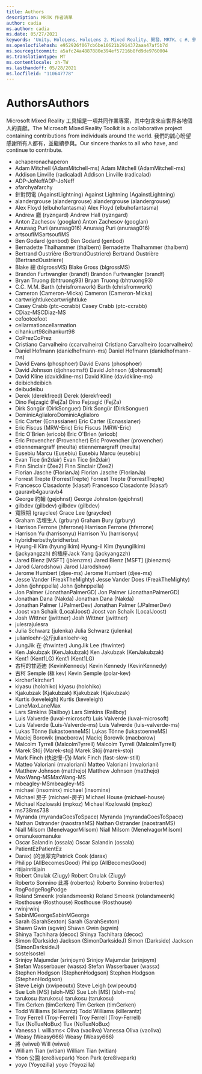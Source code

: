 ```yaml
---
title: Authors
description: MRTK 作者清單
author: cadia
ms.author: cadia
ms.date: 05/27/2021
keywords: 'Unity、HoloLens、HoloLens 2、Mixed Reality、開發、MRTK、c #、參與者、社區'
ms.openlocfilehash: e952926f067cb6be10621b2914372aaa47af5b7d
ms.sourcegitcommit: a5afc24a4887880e394ef57216b8fd9de9760004
ms.translationtype: MT
ms.contentlocale: zh-TW
ms.lasthandoff: 05/28/2021
ms.locfileid: "110647778"
---
```

# <a name="authors"></a><span data-ttu-id="05878-104">Authors</span><span class="sxs-lookup"><span data-stu-id="05878-104">Authors</span></span>

<span data-ttu-id="05878-105">Microsoft Mixed Reality 工具組是一項共同作業專案，其中包含來自世界各地個人的貢獻。</span><span class="sxs-lookup"><span data-stu-id="05878-105">The Microsoft Mixed Reality Toolkit is a collaborative project containing contributions from individuals around the world.</span></span> <span data-ttu-id="05878-106">我們的誠心盼望感謝所有人都有，並繼續參與。</span><span class="sxs-lookup"><span data-stu-id="05878-106">Our sincere thanks to all who have, and continue to contribute.</span></span>

- <span data-ttu-id="05878-107">achaperon</span><span class="sxs-lookup"><span data-stu-id="05878-107">achaperon</span></span>
- <span data-ttu-id="05878-108">Adam Mitchell (AdamMitchell-ms) </span><span class="sxs-lookup"><span data-stu-id="05878-108">Adam Mitchell (AdamMitchell-ms)</span></span>
- <span data-ttu-id="05878-109">Addison Linville (radicalad) </span><span class="sxs-lookup"><span data-stu-id="05878-109">Addison Linville (radicalad)</span></span>
- <span data-ttu-id="05878-110">ADP-JoNeff</span><span class="sxs-lookup"><span data-stu-id="05878-110">ADP-JoNeff</span></span>
- <span data-ttu-id="05878-111">afarchy</span><span class="sxs-lookup"><span data-stu-id="05878-111">afarchy</span></span>
- <span data-ttu-id="05878-112">針對閃電 (AgainstLightning) </span><span class="sxs-lookup"><span data-stu-id="05878-112">Against Lightning (AgainstLightning)</span></span>
- <span data-ttu-id="05878-113">alandergrouse (alandergrouse) </span><span class="sxs-lookup"><span data-stu-id="05878-113">alandergrouse (alandergrouse)</span></span>
- <span data-ttu-id="05878-114">Alex Floyd (elbuhofantasma) </span><span class="sxs-lookup"><span data-stu-id="05878-114">Alex Floyd (elbuhofantasma)</span></span>
- <span data-ttu-id="05878-115">Andrew 廳 (ryzngard) </span><span class="sxs-lookup"><span data-stu-id="05878-115">Andrew Hall (ryzngard)</span></span>
- <span data-ttu-id="05878-116">Anton Zachesov (googlan) </span><span class="sxs-lookup"><span data-stu-id="05878-116">Anton Zachesov (googlan)</span></span>
- <span data-ttu-id="05878-117">Anuraag Puri (anuraag016) </span><span class="sxs-lookup"><span data-stu-id="05878-117">Anuraag Puri (anuraag016)</span></span>
- <span data-ttu-id="05878-118">artsouflMS</span><span class="sxs-lookup"><span data-stu-id="05878-118">artsouflMS</span></span>
- <span data-ttu-id="05878-119">Ben Godard (genbod) </span><span class="sxs-lookup"><span data-stu-id="05878-119">Ben Godard (genbod)</span></span>
- <span data-ttu-id="05878-120">Bernadette Thalhammer (thalbern) </span><span class="sxs-lookup"><span data-stu-id="05878-120">Bernadette Thalhammer (thalbern)</span></span>
- <span data-ttu-id="05878-121">Bertrand Oustrière (BertrandOustriere) </span><span class="sxs-lookup"><span data-stu-id="05878-121">Bertrand Oustrière (BertrandOustriere)</span></span>
- <span data-ttu-id="05878-122">Blake 總 (blgrossMS) </span><span class="sxs-lookup"><span data-stu-id="05878-122">Blake Gross (blgrossMS)</span></span>
- <span data-ttu-id="05878-123">Brandon Furtwangler (brandf) </span><span class="sxs-lookup"><span data-stu-id="05878-123">Brandon Furtwangler (brandf)</span></span>
- <span data-ttu-id="05878-124">Bryan Truong (bhtruong93) </span><span class="sxs-lookup"><span data-stu-id="05878-124">Bryan Truong (bhtruong93)</span></span>
- <span data-ttu-id="05878-125">C.</span><span class="sxs-lookup"><span data-stu-id="05878-125">C.</span></span> <span data-ttu-id="05878-126">M.</span><span class="sxs-lookup"><span data-stu-id="05878-126">M.</span></span> <span data-ttu-id="05878-127">Barth (chrisfromwork) </span><span class="sxs-lookup"><span data-stu-id="05878-127">Barth (chrisfromwork)</span></span>
- <span data-ttu-id="05878-128">Cameron (Cameron-Micka) </span><span class="sxs-lookup"><span data-stu-id="05878-128">Cameron (Cameron-Micka)</span></span>
- <span data-ttu-id="05878-129">cartwrightluke</span><span class="sxs-lookup"><span data-stu-id="05878-129">cartwrightluke</span></span>
- <span data-ttu-id="05878-130">Casey Crabb (ptc-ccrabb) </span><span class="sxs-lookup"><span data-stu-id="05878-130">Casey Crabb (ptc-ccrabb)</span></span>
- <span data-ttu-id="05878-131">CDiaz-MS</span><span class="sxs-lookup"><span data-stu-id="05878-131">CDiaz-MS</span></span>
- <span data-ttu-id="05878-132">cefoot</span><span class="sxs-lookup"><span data-stu-id="05878-132">cefoot</span></span>
- <span data-ttu-id="05878-133">cellarmation</span><span class="sxs-lookup"><span data-stu-id="05878-133">cellarmation</span></span>
- <span data-ttu-id="05878-134">cihankurt98</span><span class="sxs-lookup"><span data-stu-id="05878-134">cihankurt98</span></span>
- <span data-ttu-id="05878-135">CoPrez</span><span class="sxs-lookup"><span data-stu-id="05878-135">CoPrez</span></span>
- <span data-ttu-id="05878-136">Cristiano Carvalheiro (ccarvalheiro) </span><span class="sxs-lookup"><span data-stu-id="05878-136">Cristiano Carvalheiro (ccarvalheiro)</span></span>
- <span data-ttu-id="05878-137">Daniel Hofmann (danielhofmann-ms) </span><span class="sxs-lookup"><span data-stu-id="05878-137">Daniel Hofmann (danielhofmann-ms)</span></span>
- <span data-ttu-id="05878-138">David Evans (phosphoer) </span><span class="sxs-lookup"><span data-stu-id="05878-138">David Evans (phosphoer)</span></span>
- <span data-ttu-id="05878-139">David Johnson (djohnsomsft) </span><span class="sxs-lookup"><span data-stu-id="05878-139">David Johnson (djohnsomsft)</span></span>
- <span data-ttu-id="05878-140">David Kline (davidkline-ms) </span><span class="sxs-lookup"><span data-stu-id="05878-140">David Kline (davidkline-ms)</span></span>
- <span data-ttu-id="05878-141">deibich</span><span class="sxs-lookup"><span data-stu-id="05878-141">deibich</span></span>
- <span data-ttu-id="05878-142">deibu</span><span class="sxs-lookup"><span data-stu-id="05878-142">deibu</span></span>
- <span data-ttu-id="05878-143">Derek (derekfreed) </span><span class="sxs-lookup"><span data-stu-id="05878-143">Derek (derekfreed)</span></span>
- <span data-ttu-id="05878-144">Dino Fejzagić (FejZa) </span><span class="sxs-lookup"><span data-stu-id="05878-144">Dino Fejzagić (FejZa)</span></span>
- <span data-ttu-id="05878-145">Dirk Songür (DirkSonguer) </span><span class="sxs-lookup"><span data-stu-id="05878-145">Dirk Songür (DirkSonguer)</span></span>
- <span data-ttu-id="05878-146">DominicAglialoro</span><span class="sxs-lookup"><span data-stu-id="05878-146">DominicAglialoro</span></span>
- <span data-ttu-id="05878-147">Eric Carter (Ecnassianer) </span><span class="sxs-lookup"><span data-stu-id="05878-147">Eric Carter (Ecnassianer)</span></span>
- <span data-ttu-id="05878-148">Eric Fiscus (MRW-Eric) </span><span class="sxs-lookup"><span data-stu-id="05878-148">Eric Fiscus (MRW-Eric)</span></span>
- <span data-ttu-id="05878-149">Eric O'Brien (ericob) </span><span class="sxs-lookup"><span data-stu-id="05878-149">Eric O'Brien (ericob)</span></span>
- <span data-ttu-id="05878-150">Eric Provencher (Provencher) </span><span class="sxs-lookup"><span data-stu-id="05878-150">Eric Provencher (provencher)</span></span>
- <span data-ttu-id="05878-151">etiennemargraff (meulta) </span><span class="sxs-lookup"><span data-stu-id="05878-151">etiennemargraff (meulta)</span></span>
- <span data-ttu-id="05878-152">Eusebiu Marcu (Eusebiu) </span><span class="sxs-lookup"><span data-stu-id="05878-152">Eusebiu Marcu (eusebiu)</span></span>
- <span data-ttu-id="05878-153">Evan Tice (in2dair) </span><span class="sxs-lookup"><span data-stu-id="05878-153">Evan Tice (in2dair)</span></span>
- <span data-ttu-id="05878-154">Finn Sinclair (Zee2) </span><span class="sxs-lookup"><span data-stu-id="05878-154">Finn Sinclair (Zee2)</span></span>
- <span data-ttu-id="05878-155">Florian Jasche (FlorianJa) </span><span class="sxs-lookup"><span data-stu-id="05878-155">Florian Jasche (FlorianJa)</span></span>
- <span data-ttu-id="05878-156">Forrest Trepte (ForrestTrepte) </span><span class="sxs-lookup"><span data-stu-id="05878-156">Forrest Trepte (ForrestTrepte)</span></span>
- <span data-ttu-id="05878-157">Francesco Clasadonte (klasaf) </span><span class="sxs-lookup"><span data-stu-id="05878-157">Francesco Clasadonte (klasaf)</span></span>
- <span data-ttu-id="05878-158">gauravb4</span><span class="sxs-lookup"><span data-stu-id="05878-158">gauravb4</span></span>
- <span data-ttu-id="05878-159">George 約翰 (gejohnst) </span><span class="sxs-lookup"><span data-stu-id="05878-159">George Johnston (gejohnst)</span></span>
- <span data-ttu-id="05878-160">gilbdev (gilbdev) </span><span class="sxs-lookup"><span data-stu-id="05878-160">gilbdev (gilbdev)</span></span>
- <span data-ttu-id="05878-161">寬限期 (grayclee) </span><span class="sxs-lookup"><span data-stu-id="05878-161">Grace Lee (grayclee)</span></span>
- <span data-ttu-id="05878-162">Graham 活埋生人 (grbury) </span><span class="sxs-lookup"><span data-stu-id="05878-162">Graham Bury (grbury)</span></span>
- <span data-ttu-id="05878-163">Harrison Ferrone (hferrone) </span><span class="sxs-lookup"><span data-stu-id="05878-163">Harrison Ferrone (hferrone)</span></span>
- <span data-ttu-id="05878-164">Harrison Yu (harrisonyu) </span><span class="sxs-lookup"><span data-stu-id="05878-164">Harrison Yu (harrisonyu)</span></span>
- <span data-ttu-id="05878-165">hybridherbst</span><span class="sxs-lookup"><span data-stu-id="05878-165">hybridherbst</span></span>
- <span data-ttu-id="05878-166">Hyung-il Kim (hyungilkim) </span><span class="sxs-lookup"><span data-stu-id="05878-166">Hyung-il Kim (hyungilkim)</span></span>
- <span data-ttu-id="05878-167"> (jackyangzzh) 的插座</span><span class="sxs-lookup"><span data-stu-id="05878-167">Jack Yang (jackyangzzh)</span></span>
- <span data-ttu-id="05878-168">Jared Bienz [MSFT] (jbienzms) </span><span class="sxs-lookup"><span data-stu-id="05878-168">Jared Bienz [MSFT] (jbienzms)</span></span>
- <span data-ttu-id="05878-169">Jarod (Jarodshow) </span><span class="sxs-lookup"><span data-stu-id="05878-169">Jarod (Jarodshow)</span></span>
- <span data-ttu-id="05878-170">Jerome Humbert (djee-ms) </span><span class="sxs-lookup"><span data-stu-id="05878-170">Jerome Humbert (djee-ms)</span></span>
- <span data-ttu-id="05878-171">Jesse Vander (FreakTheMighty) </span><span class="sxs-lookup"><span data-stu-id="05878-171">Jesse Vander Does (FreakTheMighty)</span></span>
- <span data-ttu-id="05878-172">John (johnppella) </span><span class="sxs-lookup"><span data-stu-id="05878-172">John (johnppella)</span></span>
- <span data-ttu-id="05878-173">Jon Palmer (JonathanPalmerGD) </span><span class="sxs-lookup"><span data-stu-id="05878-173">Jon Palmer (JonathanPalmerGD)</span></span>
- <span data-ttu-id="05878-174">Jonathan Dana (Nakda) </span><span class="sxs-lookup"><span data-stu-id="05878-174">Jonathan Dana (Nakda)</span></span>
- <span data-ttu-id="05878-175">Jonathan Palmer (JPalmerDev) </span><span class="sxs-lookup"><span data-stu-id="05878-175">Jonathan Palmer (JPalmerDev)</span></span>
- <span data-ttu-id="05878-176">Joost van Schaik (LocalJoost) </span><span class="sxs-lookup"><span data-stu-id="05878-176">Joost van Schaik (LocalJoost)</span></span>
- <span data-ttu-id="05878-177">Josh Wittner (jwittner) </span><span class="sxs-lookup"><span data-stu-id="05878-177">Josh Wittner (jwittner)</span></span>
- <span data-ttu-id="05878-178">julesra</span><span class="sxs-lookup"><span data-stu-id="05878-178">julesra</span></span>
- <span data-ttu-id="05878-179">Julia Schwarz (julenka) </span><span class="sxs-lookup"><span data-stu-id="05878-179">Julia Schwarz (julenka)</span></span>
- <span data-ttu-id="05878-180">julianloehr-公斤</span><span class="sxs-lookup"><span data-stu-id="05878-180">julianloehr-kg</span></span>
- <span data-ttu-id="05878-181">JungJik 在 (fnwinter) </span><span class="sxs-lookup"><span data-stu-id="05878-181">JungJik Lee (fnwinter)</span></span>
- <span data-ttu-id="05878-182">Ken Jakubzak (KenJakubzak) </span><span class="sxs-lookup"><span data-stu-id="05878-182">Ken Jakubzak (KenJakubzak)</span></span>
- <span data-ttu-id="05878-183">Kent1 (Kent1LG) </span><span class="sxs-lookup"><span data-stu-id="05878-183">Kent1 (Kent1LG)</span></span>
- <span data-ttu-id="05878-184">古柯的甘迺迪 (KevinKennedy) </span><span class="sxs-lookup"><span data-stu-id="05878-184">Kevin Kennedy (KevinKennedy)</span></span>
- <span data-ttu-id="05878-185">古柯 Semple (極 kev) </span><span class="sxs-lookup"><span data-stu-id="05878-185">Kevin Semple (polar-kev)</span></span>
- <span data-ttu-id="05878-186">kircher1</span><span class="sxs-lookup"><span data-stu-id="05878-186">kircher1</span></span>
- <span data-ttu-id="05878-187">kiyasu (holohiko) </span><span class="sxs-lookup"><span data-stu-id="05878-187">kiyasu (holohiko)</span></span>
- <span data-ttu-id="05878-188">Kjakubzak (Kjakubzak) </span><span class="sxs-lookup"><span data-stu-id="05878-188">Kjakubzak (Kjakubzak)</span></span>
- <span data-ttu-id="05878-189">Kurtis (keveleigh) </span><span class="sxs-lookup"><span data-stu-id="05878-189">Kurtis (keveleigh)</span></span>
- <span data-ttu-id="05878-190">LaneMax</span><span class="sxs-lookup"><span data-stu-id="05878-190">LaneMax</span></span>
- <span data-ttu-id="05878-191">Lars Simkins (Railboy) </span><span class="sxs-lookup"><span data-stu-id="05878-191">Lars Simkins (Railboy)</span></span>
- <span data-ttu-id="05878-192">Luis Valverde (luval-microsoft) </span><span class="sxs-lookup"><span data-stu-id="05878-192">Luis Valverde (luval-microsoft)</span></span>
- <span data-ttu-id="05878-193">Luis Valverde (Luis-Valverde-ms) </span><span class="sxs-lookup"><span data-stu-id="05878-193">Luis Valverde (luis-valverde-ms)</span></span>
- <span data-ttu-id="05878-194">Lukas Tönne (lukastoenneMS) </span><span class="sxs-lookup"><span data-stu-id="05878-194">Lukas Tönne (lukastoenneMS)</span></span>
- <span data-ttu-id="05878-195">Maciej Borowik (macborow) </span><span class="sxs-lookup"><span data-stu-id="05878-195">Maciej Borowik (macborow)</span></span>
- <span data-ttu-id="05878-196">Malcolm Tyrrell (MalcolmTyrrell) </span><span class="sxs-lookup"><span data-stu-id="05878-196">Malcolm Tyrrell (MalcolmTyrrell)</span></span>
- <span data-ttu-id="05878-197">Marek Stój (Marek-stoj) </span><span class="sxs-lookup"><span data-stu-id="05878-197">Marek Stój (marek-stoj)</span></span>
- <span data-ttu-id="05878-198">Mark Finch (快速慢-仍) </span><span class="sxs-lookup"><span data-stu-id="05878-198">Mark Finch (fast-slow-still)</span></span>
- <span data-ttu-id="05878-199">Matteo Valoriani (mvaloriani) </span><span class="sxs-lookup"><span data-stu-id="05878-199">Matteo Valoriani (mvaloriani)</span></span>
- <span data-ttu-id="05878-200">Matthew Johnson (matthejo) </span><span class="sxs-lookup"><span data-stu-id="05878-200">Matthew Johnson (matthejo)</span></span>
- <span data-ttu-id="05878-201">MaxWang-MS</span><span class="sxs-lookup"><span data-stu-id="05878-201">MaxWang-MS</span></span>
- <span data-ttu-id="05878-202">mbeagley-MS</span><span class="sxs-lookup"><span data-stu-id="05878-202">mbeagley-MS</span></span>
- <span data-ttu-id="05878-203">michael (insominx) </span><span class="sxs-lookup"><span data-stu-id="05878-203">michael (insominx)</span></span>
- <span data-ttu-id="05878-204">Michael 房子 (michael-房子) </span><span class="sxs-lookup"><span data-stu-id="05878-204">Michael House (michael-house)</span></span>
- <span data-ttu-id="05878-205">Michael Kozlowski (mpkoz) </span><span class="sxs-lookup"><span data-stu-id="05878-205">Michael Kozlowski (mpkoz)</span></span>
- <span data-ttu-id="05878-206">ms738</span><span class="sxs-lookup"><span data-stu-id="05878-206">ms738</span></span>
- <span data-ttu-id="05878-207">Myranda (myrandaGoesToSpace) </span><span class="sxs-lookup"><span data-stu-id="05878-207">Myranda (myrandaGoesToSpace)</span></span>
- <span data-ttu-id="05878-208">Nathan Ostrander (naostranMS) </span><span class="sxs-lookup"><span data-stu-id="05878-208">Nathan Ostrander (naostranMS)</span></span>
- <span data-ttu-id="05878-209">Niall Milsom (MenelvagorMilsom) </span><span class="sxs-lookup"><span data-stu-id="05878-209">Niall Milsom (MenelvagorMilsom)</span></span>
- <span data-ttu-id="05878-210">omanuke</span><span class="sxs-lookup"><span data-stu-id="05878-210">omanuke</span></span>
- <span data-ttu-id="05878-211">Oscar Salandin (ossala) </span><span class="sxs-lookup"><span data-stu-id="05878-211">Oscar Salandin (ossala)</span></span>
- <span data-ttu-id="05878-212">PatientEz</span><span class="sxs-lookup"><span data-stu-id="05878-212">PatientEz</span></span>
- <span data-ttu-id="05878-213">Darax)  (的派翠克</span><span class="sxs-lookup"><span data-stu-id="05878-213">Patrick Cook (darax)</span></span>
- <span data-ttu-id="05878-214">Philipp (AllBecomesGood) </span><span class="sxs-lookup"><span data-stu-id="05878-214">Philipp (AllBecomesGood)</span></span>
- <span data-ttu-id="05878-215">ritijain</span><span class="sxs-lookup"><span data-stu-id="05878-215">ritijain</span></span>
- <span data-ttu-id="05878-216">Robert Onulak (Ziugy) </span><span class="sxs-lookup"><span data-stu-id="05878-216">Robert Onulak (Ziugy)</span></span>
- <span data-ttu-id="05878-217">Roberto Sonnino 此將 (robertos) </span><span class="sxs-lookup"><span data-stu-id="05878-217">Roberto Sonnino (robertos)</span></span>
- <span data-ttu-id="05878-218">RogPodge</span><span class="sxs-lookup"><span data-stu-id="05878-218">RogPodge</span></span>
- <span data-ttu-id="05878-219">Roland Smeenk (rolandsmeenk) </span><span class="sxs-lookup"><span data-stu-id="05878-219">Roland Smeenk (rolandsmeenk)</span></span>
- <span data-ttu-id="05878-220">Rosthouse (Rosthouse) </span><span class="sxs-lookup"><span data-stu-id="05878-220">Rosthouse (Rosthouse)</span></span>
- <span data-ttu-id="05878-221">rwinj</span><span class="sxs-lookup"><span data-stu-id="05878-221">rwinj</span></span>
- <span data-ttu-id="05878-222">SabinMGeorge</span><span class="sxs-lookup"><span data-stu-id="05878-222">SabinMGeorge</span></span>
- <span data-ttu-id="05878-223">Sarah (SarahSexton) </span><span class="sxs-lookup"><span data-stu-id="05878-223">Sarah (SarahSexton)</span></span>
- <span data-ttu-id="05878-224">Shawn Gwin (sgwin) </span><span class="sxs-lookup"><span data-stu-id="05878-224">Shawn Gwin (sgwin)</span></span>
- <span data-ttu-id="05878-225">Shinya Tachihara (decoc) </span><span class="sxs-lookup"><span data-stu-id="05878-225">Shinya Tachihara (decoc)</span></span>
- <span data-ttu-id="05878-226">Simon (Darkside) Jackson (SimonDarksideJ) </span><span class="sxs-lookup"><span data-stu-id="05878-226">Simon (Darkside) Jackson (SimonDarksideJ)</span></span>
- <span data-ttu-id="05878-227">sostel</span><span class="sxs-lookup"><span data-stu-id="05878-227">sostel</span></span>
- <span data-ttu-id="05878-228">Srinjoy Majumdar (srinjoym) </span><span class="sxs-lookup"><span data-stu-id="05878-228">Srinjoy Majumdar (srinjoym)</span></span>
- <span data-ttu-id="05878-229">Stefan Wasserbauer (wassx) </span><span class="sxs-lookup"><span data-stu-id="05878-229">Stefan Wasserbauer (wassx)</span></span>
- <span data-ttu-id="05878-230">Stephen Hodgson (StephenHodgson) </span><span class="sxs-lookup"><span data-stu-id="05878-230">Stephen Hodgson (StephenHodgson)</span></span>
- <span data-ttu-id="05878-231">Steve Leigh (xwipeoutx) </span><span class="sxs-lookup"><span data-stu-id="05878-231">Steve Leigh (xwipeoutx)</span></span>
- <span data-ttu-id="05878-232">Sue Loh [MS] (sloh-MS) </span><span class="sxs-lookup"><span data-stu-id="05878-232">Sue Loh [MS] (sloh-ms)</span></span>
- <span data-ttu-id="05878-233">tarukosu (tarukosu) </span><span class="sxs-lookup"><span data-stu-id="05878-233">tarukosu (tarukosu)</span></span>
- <span data-ttu-id="05878-234">Tim Gerken (timGerken) </span><span class="sxs-lookup"><span data-stu-id="05878-234">Tim Gerken (timGerken)</span></span>
- <span data-ttu-id="05878-235">Todd Williams (killerantz) </span><span class="sxs-lookup"><span data-stu-id="05878-235">Todd Williams (killerantz)</span></span>
- <span data-ttu-id="05878-236">Troy Ferrell (Troy-Ferrell) </span><span class="sxs-lookup"><span data-stu-id="05878-236">Troy Ferrell (Troy-Ferrell)</span></span>
- <span data-ttu-id="05878-237">Tux (NoTuxNoBux) </span><span class="sxs-lookup"><span data-stu-id="05878-237">Tux (NoTuxNoBux)</span></span>
- <span data-ttu-id="05878-238">Vanessa l. williams< Oliva (vaoliva) </span><span class="sxs-lookup"><span data-stu-id="05878-238">Vanessa Oliva (vaoliva)</span></span>
- <span data-ttu-id="05878-239">Weasy (Weasy666) </span><span class="sxs-lookup"><span data-stu-id="05878-239">Weasy (Weasy666)</span></span>
- <span data-ttu-id="05878-240">將 (wiwei) </span><span class="sxs-lookup"><span data-stu-id="05878-240">Will (wiwei)</span></span>
- <span data-ttu-id="05878-241">William Tian (witian) </span><span class="sxs-lookup"><span data-stu-id="05878-241">William Tian (witian)</span></span>
- <span data-ttu-id="05878-242">Yoon 公園 (cre8ivepark) </span><span class="sxs-lookup"><span data-stu-id="05878-242">Yoon Park (cre8ivepark)</span></span>
- <span data-ttu-id="05878-243">yoyo (Yoyozilla) </span><span class="sxs-lookup"><span data-stu-id="05878-243">yoyo (Yoyozilla)</span></span>